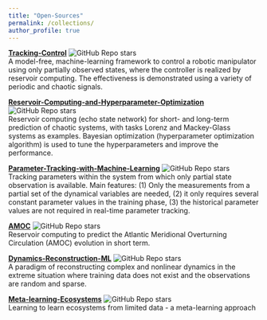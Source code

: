 ```yaml
---
title: "Open-Sources"
permalink: /collections/
author_profile: true
---
```


<b>[Tracking-Control](https://github.com/Zheng-Meng/Tracking-Control)</b>
<img alt="GitHub Repo stars" src="https://img.shields.io/github/stars/zheng-meng/tracking-control?style=social"><br>
A model-free, machine-learning framework to control a robotic manipulator using only partially observed states, where the controller is realized by reservoir computing. The effectiveness is demonstrated using a variety of periodic and chaotic signals. <br>

<b>[Reservoir-Computing-and-Hyperparameter-Optimization](https://github.com/Zheng-Meng/Reservoir-Computing-and-Hyperparameter-Optimization)</b>
<img alt="GitHub Repo stars" src="https://img.shields.io/github/stars/zheng-meng/reservoir-computing-and-hyperparameter-optimization?style=social"><br>
Reservoir computing (echo state network) for short- and long-term prediction of chaotic systems, with tasks Lorenz and Mackey-Glass systems as examples. Bayesian optimization (hyperparameter optimization algorithm) is used to tune the hyperparameters and improve the performance.<br>

<b>[Parameter-Tracking-with-Machine-Learning](https://github.com/Zheng-Meng/Parameter-Tracking-with-Machine-Learning)</b>
<img alt="GitHub Repo stars" src="https://img.shields.io/github/stars/zheng-meng/Parameter-Tracking-with-Machine-Learning?style=social"><br>
Tracking parameters within the system from which only partial state observation is available. Main features: (1) Only the measurements from a partial set of the dynamical variables are needed, (2) it only requires several constant parameter values in the training phase, (3) the historical parameter values are not required in real-time parameter tracking. <br>

<b>[AMOC](https://github.com/Zheng-Meng/AMOC)</b>
<img alt="GitHub Repo stars" src="https://img.shields.io/github/stars/zheng-meng/AMOC?style=social"><br>
Reservoir computing to predict the Atlantic Meridional Overturning Circulation (AMOC) evolution in short term. <br>

<b>[Dynamics-Reconstruction-ML](https://github.com/Zheng-Meng/Dynamics-Reconstruction-ML)</b>
<img alt="GitHub Repo stars" src="https://img.shields.io/github/stars/zheng-meng/Dynamics-Reconstruction-ML?style=social"><br>
A paradigm of reconstructing complex and nonlinear dynamics in the extreme situation where training data does not exist and the observations are random and sparse. <br>

<b>[Meta-learning-Ecosystems](https://github.com/Zheng-Meng/Meta-learning-Ecosystems)</b>
<img alt="GitHub Repo stars" src="https://img.shields.io/github/stars/zheng-meng/Meta-learning-Ecosystems?style=social"><br>
Learning to learn ecosystems from limited data - a meta-learning approach <br>



